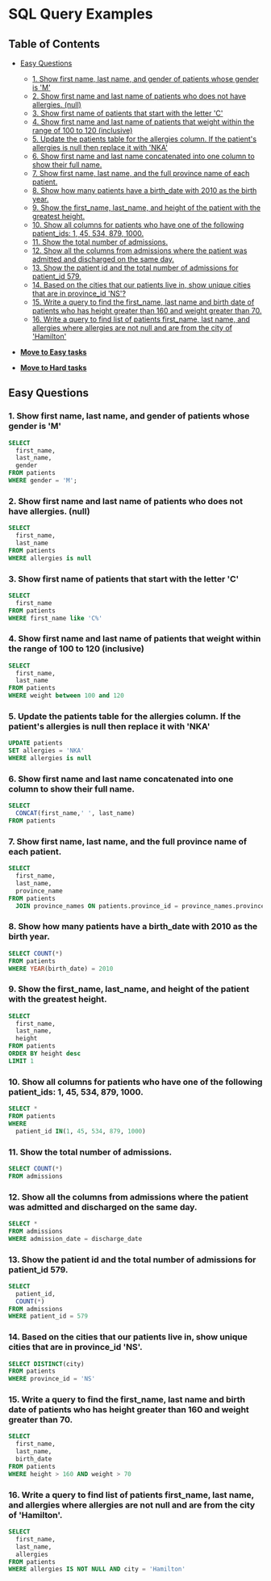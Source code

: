 # SQL Query Examples

## Table of Contents

* [Easy Questions](#easy-questions)
    * [1. Show first name, last name, and gender of patients whose gender is 'M'](#easy-question-1)
    * [2. Show first name and last name of patients who does not have allergies. (null)](#easy-question-2)
    * [3. Show first name of patients that start with the letter 'C'](#easy-question-3)
    * [4. Show first name and last name of patients that weight within the range of 100 to 120 (inclusive)](#easy-question-4)
    * [5. Update the patients table for the allergies column. If the patient's allergies is null then replace it with 'NKA'](#easy-question-5)
    * [6. Show first name and last name concatenated into one column to show their full name.](#easy-question-6)
    * [7. Show first name, last name, and the full province name of each patient.](#easy-question-7)
    * [8. Show how many patients have a birth_date with 2010 as the birth year.](#easy-question-8)
    * [9. Show the first_name, last_name, and height of the patient with the greatest height.](#easy-question-9)
    * [10. Show all columns for patients who have one of the following patient_ids: 1, 45, 534, 879, 1000.](#easy-question-10)
    * [11. Show the total number of admissions.](#easy-question-11)
    * [12. Show all the columns from admissions where the patient was admitted and discharged on the same day.](#easy-question-12)
    * [13. Show the patient id and the total number of admissions for patient_id 579.](#easy-question-13)
    * [14. Based on the cities that our patients live in, show unique cities that are in province_id 'NS'?](#easy-question-14)
    * [15. Write a query to find the first_name, last name and birth date of patients who has height greater than 160 and weight greater than 70.](#easy-question-15)
    * [16. Write a query to find list of patients first_name, last name, and allergies where allergies are not null and are from the city of 'Hamilton'](#easy-question-16)

*  <a href="https://github.com/dudekluk/Portfolio/blob/main/SQL%20Practice%Easy" target="_blank"><b>Move to Easy tasks</b></a>
*  <a href="https://github.com/dudekluk/Portfolio/blob/main/SQL%20Practice%Hard" target="_blank"><b>Move to Hard tasks</b></a>

## Easy Questions

### <a name="easy-question-1">1. Show first name, last name, and gender of patients whose gender is 'M'</a>
```sql
SELECT
  first_name,
  last_name,
  gender
FROM patients
WHERE gender = 'M';
```
### <a name="easy-question-2">2. Show first name and last name of patients who does not have allergies. (null)</a>
```sql
SELECT
  first_name,
  last_name
FROM patients
WHERE allergies is null
```

### <a name="easy-question-3">3. Show first name of patients that start with the letter 'C'</a>
```sql
SELECT
  first_name 
FROM patients
WHERE first_name like 'C%'
```
### <a name="easy-question-4">4. Show first name and last name of patients that weight within the range of 100 to 120 (inclusive)</a>
```sql
SELECT
  first_name,
  last_name
FROM patients
WHERE weight between 100 and 120
```
### <a name="easy-question-5">5. Update the patients table for the allergies column. If the patient's allergies is null then replace it with 'NKA'</a>
```sql
UPDATE patients
SET allergies = 'NKA'
WHERE allergies is null
```
### <a name="easy-question-6">6. Show first name and last name concatenated into one column to show their full name.</a>
```sql
SELECT
  CONCAT(first_name,' ', last_name)
FROM patients
```
### <a name="easy-question-7">7. Show first name, last name, and the full province name of each patient.</a>
```sql
SELECT
  first_name,
  last_name,
  province_name
FROM patients
  JOIN province_names ON patients.province_id = province_names.province_id
```
### <a name="easy-question-8">8. Show how many patients have a birth_date with 2010 as the birth year.</a>
```sql
SELECT COUNT(*)   
FROM patients
WHERE YEAR(birth_date) = 2010
```
### <a name="easy-question-9">9. Show the first_name, last_name, and height of the patient with the greatest height.</a>
```sql
SELECT
  first_name,
  last_name,
  height
FROM patients
ORDER BY height desc
LIMIT 1
```
### <a name="easy-question-10">10. Show all columns for patients who have one of the following patient_ids: 1, 45, 534, 879, 1000.</a>
```sql
SELECT *
FROM patients
WHERE   
  patient_id IN(1, 45, 534, 879, 1000)
```
### <a name="easy-question-11">11. Show the total number of admissions.</a>
```sql
SELECT COUNT(*)
FROM admissions
```
### <a name="easy-question-12">12. Show all the columns from admissions where the patient was admitted and discharged on the same day.</a>
```sql
SELECT *
FROM admissions
WHERE admission_date = discharge_date
```
### <a name="easy-question-13">13. Show the patient id and the total number of admissions for patient_id 579.</a>
```sql
SELECT
  patient_id,
  COUNT(*)   
FROM admissions
WHERE patient_id = 579
```
### <a name="easy-question-14">14. Based on the cities that our patients live in, show unique cities that are in province_id 'NS'.</a>
```sql
SELECT DISTINCT(city)
FROM patients
WHERE province_id = 'NS'
```
### <a name="easy-question-15">15. Write a query to find the first_name, last name and birth date of patients who has height greater than 160 and weight greater than 70.</a>
```sql
SELECT
  first_name,
  last_name,
  birth_date
FROM patients
WHERE height > 160 AND weight > 70
```
### <a name="easy-question-16">16. Write a query to find list of patients first_name, last name, and allergies where allergies are not null and are from the city of 'Hamilton'.</a>
```sql
SELECT
  first_name,
  last_name,
  allergies
FROM patients
WHERE allergies IS NOT NULL AND city = 'Hamilton'
```




